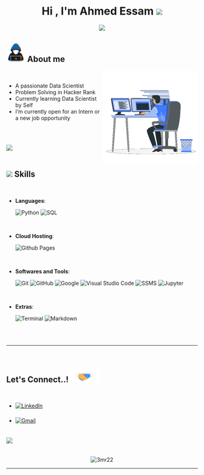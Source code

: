 <h1 align="center"><b>Hi , I'm Ahmed Essam </b><img src="https://media.giphy.com/media/hvRJCLFzcasrR4ia7z/giphy.gif" width="35"></h1>
<!--  -->
<p align="center">
  <a href="https://github.com/DenverCoder1/readme-typing-svg">
    <img src="https://readme-typing-svg.herokuapp.com?font=Times+New+Roman&color=cyan&size=25&center=true&vCenter=true&width=600&height=100&lines=Data+Scientist🤍;Computer+Science+Student❤️;Love+to+learn+new+things❤️" />
  </a>
</p>





	
## <picture><img src = "https://github.com/0xAbdulKhalid/0xAbdulKhalid/raw/main/assets/mdImages/about_me.gif" width = 50px></picture> **About me**

<picture> <img align="right" src="https://github.com/0xAbdulKhalid/0xAbdulKhalid/raw/main/assets/mdImages/Right_Side.gif" width = 250px></picture>

<br>

- A passionate Data Scientist
- Problem Solving in Hacker Rank
- Currently learning Data Scientist by Self
- I’m currently open for an Intern or a new job opportunity

<br><br>

<img src="https://user-images.githubusercontent.com/73097560/115834477-dbab4500-a447-11eb-908a-139a6edaec5c.gif"><br><br>

## <img src="https://media2.giphy.com/media/QssGEmpkyEOhBCb7e1/giphy.gif?cid=ecf05e47a0n3gi1bfqntqmob8g9aid1oyj2wr3ds3mg700bl&rid=giphy.gif" width ="25"><b> Skills</b>
<br>

<p align="center">

- **Languages**:
    
  ![Python](https://img.shields.io/badge/Python-%2314354C.svg?style=for-the-badge&logo=python&logoColor=white)
  ![SQL](https://img.shields.io/badge/SQL-%2300C7B7.svg?style=for-the-badge&logo=mysql&logoColor=white)

<br>   
    


- **Cloud Hosting**:

    ![Github Pages](https://img.shields.io/badge/GitHub%20Pages-%23327FC7.svg?style=for-the-badge&logo=github&logoColor=white)
    
<br>

- **Softwares and Tools**:

    ![Git](https://img.shields.io/badge/git-%23F05033.svg?style=for-the-badge&logo=git&logoColor=white)
    ![GitHub](https://img.shields.io/badge/github-%23121011.svg?style=for-the-badge&logo=github&logoColor=white)
    ![Google](https://img.shields.io/badge/google-%234285F4.svg?style=for-the-badge&logo=google&logoColor=white)
    ![Visual Studio Code](https://img.shields.io/badge/Visual%20Studio%20Code-0078d7.svg?style=for-the-badge&logo=visual-studio-code&logoColor=white)
    ![SSMS](https://img.shields.io/badge/SSMS-0078D7.svg?style=for-the-badge&logo=microsoftsqlserver&logoColor=white)
    ![Jupyter](https://img.shields.io/badge/Jupyter-F37626.svg?style=for-the-badge&logo=jupyter&logoColor=white)


<br>

- **Extras**:

    ![Terminal](https://img.shields.io/badge/Terminal-%23054020?style=for-the-badge&logo=gnu-bash&logoColor=white)
    ![Markdown](https://img.shields.io/badge/markdown-%23000000.svg?style=for-the-badge&logo=markdown&logoColor=white)   


</p>

<br>
<br>

-----

<br>

## <b> Let's Connect..!</b><img src="https://github.com/0xAbdulKhalid/0xAbdulKhalid/raw/main/assets/mdImages/handshake.gif" width ="80">
<br>
<div align='left'>

<ul>

<li>
  <a href="https://linkedin.com/in/ahmed-essam-3b9641363" target="_blank">
    <img src="https://img.shields.io/badge/LinkedIn-Ahmed%20Essam-%230A66C2.svg?style=for-the-badge&logo=linkedin&logoColor=white" 
         alt="LinkedIn" style="margin-bottom: 5px;" />
  </a>
</li>



<br>

<li>
  <a href="mailto:ae7869085@gmail.com" target="_blank">
    <img src="https://img.shields.io/badge/Gmail-Ahmed%20Essam-%23EA4335.svg?style=for-the-badge&logo=gmail&logoColor=white" 
         alt="Gmail" style="margin-bottom: 5px;" />
  </a>
</li>

	
</ul>
</div>

<br>
<img src="https://user-images.githubusercontent.com/73097560/115834477-dbab4500-a447-11eb-908a-139a6edaec5c.gif">
<br>
<br>

<p align="middle">
  <img src="https://komarev.com/ghpvc/?username=Amr2272&label=Visits&color=DD6387&style=flat" alt="3mr22" />
</p>

-----

<br>
